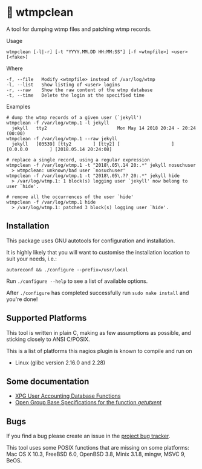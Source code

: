 #  :busts_in_silhouette: wtmpclean

A tool for dumping wtmp files and patching wtmp records.

Usage

	wtmpclean [-l|-r] [-t "YYYY.MM.DD HH:MM:SS"] [-f <wtmpfile>] <user> [<fake>]

Where

	-f, --file   Modify <wtmpfile> instead of /var/log/wtmp
	-l, --list   Show listing of <user> logins
	-r, --raw    Show the raw content of the wtmp database
	-t, --time   Delete the login at the specified time

Examples

	# dump the wtmp records of a given user (`jekyll')
	wtmpclean -f /var/log/wtmp.1 -l jekyll
	  jekyll   tty2                          Mon May 14 2018 20:24 - 20:24  (00:00)
	wtmpclean -f /var/log/wtmp.1 --raw jekyll
	  jekyll   [03539] [tty2        ] [tty2] [                   ] [0.0.0.0        ] [2018.05.14 20:24:08]

	# replace a single record, using a regular expression
	wtmpclean -f /var/log/wtmp.1 -t "2018\.05\.14 20:.*" jekyll nosuchuser
	  > wtmpclean: unknown/bad user `nosuchuser'
	wtmpclean -f /var/log/wtmp.1 -t "2018\.05\.?? 20:.*" jekyll hide
	  > /var/log/wtmp.1: 1 block(s) logging user `jekyll' now belong to user `hide'.

	# remove all the occurrences of the user `hide'
	wtmpclean -f /var/log/wtmp.1 hide
	  > /var/log/wtmp.1: patched 3 block(s) logging user `hide'.

## Installation

This package uses GNU autotools for configuration and installation.

It is highly likely that you will want to customise the installation
location to suit your needs, i.e.:

	autoreconf && ./configure --prefix=/usr/local

Run `./configure --help` to see a list of available options.

After `./configure` has completed successfully run `sudo make install` and
you're done!

## Supported Platforms

This tool is written in plain C, making as few assumptions as possible, and
sticking closely to ANSI C/POSIX.

This is a list of platforms this nagios plugin is known to compile and run on

* Linux (glibc version 2.16.0 and 2.28)

## Some documentation

* [XPG User Accounting Database Functions](http://www.gnu.org/software/libc/manual/html_node/XPG-Functions.html)
* [Open Group Base Specifications for the function *getutxent*](http://pubs.opengroup.org/onlinepubs/9699919799/functions/getutxent.html)

## Bugs

If you find a bug please create an issue in the
[project bug tracker](https://github.com/madrisan/wtmpclean/issues).

This tool uses some POSIX functions that are missing on some platforms:
Mac OS X 10.3, FreeBSD 6.0, OpenBSD 3.8, Minix 3.1.8, mingw, MSVC 9, BeOS.

